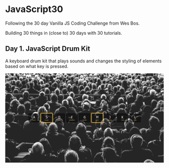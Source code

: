# JavaScript30

Following the 30 day Vanilla JS Coding Challenge from Wes Bos.

Building 30 things in (close to) 30 days with 30 tutorials.

## Day 1. JavaScript Drum Kit

A keyboard drum kit that plays sounds and changes the styling of elements based on what key is pressed.

![JS Drum Kit](./Screenshots/JSDrumKit.png)
